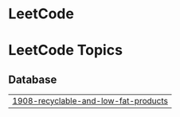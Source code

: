 # LeetCode
<!---LeetCode Topics Start-->
# LeetCode Topics
## Database
|  |
| ------- |
| [1908-recyclable-and-low-fat-products](https://github.com/Rboppana1/LeetCode/tree/master/1908-recyclable-and-low-fat-products) |
<!---LeetCode Topics End-->